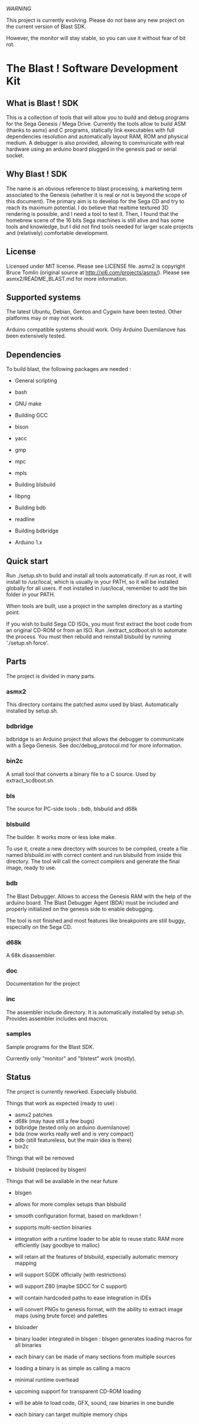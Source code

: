 *WARNING*

This project is currently evolving. Please do not base any new project on the current version of Blast SDK.

However, the monitor will stay stable, so you can use it without fear of bit rot.

The Blast ! Software Development Kit
====================================


What is Blast ! SDK
-------------------

This is a collection of tools that will allow you to build and debug programs for the Sega Genesis / Mega Drive.
Currently the tools allow to build ASM (thanks to asmx) and C programs, statically link executables with full dependencies resolution and automatically layout RAM, ROM and physical medium. A debugger is also provided, allowing to communicate with real hardware using an arduino board plugged in the genesis pad or serial socket.


Why Blast ! SDK
---------------

The name is an obvious reference to blast processing, a marketing term associated to the Genesis (whether it is real or not is beyond the scope of this document).
The primary aim is to develop for the Sega CD and try to reach its maximum potential. I do believe that realtime textured 3D rendering is possible, and I need a tool to test it.
Then, I found that the homebrew scene of the 16 bits Sega machines is still alive and has some tools and knowledge, but I did not find tools needed for larger scale projects and (relatively) comfortable development.


License
-------

Licensed under MIT license. Please see LICENSE file.
asmx2 is copyright Bruce Tomlin (original source at http://xi6.com/projects/asmx/). Please see asmx2/README_BLAST.md for more information.


Supported systems
-----------------

The latest Ubuntu, Debian, Gentoo and Cygwin have been tested. Other platforms may or may not work.

Arduino compatible systems should work. Only Arduino Duemilanove has been extensively tested.


Dependencies
------------

To build blast, the following packages are needed :

* General scripting
 * bash
 * GNU make
 
* Building GCC
 * bison
 * yacc
 * gmp
 * mpc
 * mpls
 
* Building blsbuild
 * libpng
 
* Building bdb
 * readline

* Building bdbridge
 * Arduino 1.x


Quick start
-----------

Run ./setup.sh to build and install all tools automatically. If run as root, it will install to /usr/local, which is usually in your PATH, so it will be installed globally for all users. If not installed in /usr/local, remember to add the bin folder in your PATH.

When tools are built, use a project in the samples directory as a starting point.

If you wish to build Sega CD ISOs, you must first extract the boot code from an original CD-ROM or from an ISO. Run ./extract_scdboot.sh to automate the process. You must then rebuild and reinstall blsbuild by running './setup.sh force'.


Parts
-----

The project is divided in many parts.

### asmx2 ###

This directory contains the patched asmx used by blast. Automatically installed by setup.sh.


### bdbridge ###

bdbridge is an Arduino project that allows the debugger to communicate with a Sega Genesis. See doc/debug_protocol.md for more information.


### bin2c ###

A small tool that converts a binary file to a C source. Used by extract_scdboot.sh.


### bls ###

The source for PC-side tools : bdb, blsbuild and d68k


### blsbuild ###

The builder. It works more or less loke make.

To use it, create a new directory with sources to be compiled, create a file named blsbuild.ini with correct content and run blsbuild from inside this directory. The tool will call the correct compilers and generate the final image, ready to use.


### bdb ###

The Blast Debugger. Allows to access the Genesis RAM with the help of the arduino board. The Blast Debugger Agent (BDA) must be included and properly initialized on the genesis side to enable debugging.

The tool is not finished and most features like breakpoints are still buggy, especially on the Sega CD.


### d68k ###

A 68k disassembler.


### doc ###

Documentation for the project


### inc ###

The assembler include directory. It is automatically installed by setup.sh. Provides assembler includes and macros.


### samples ###

Sample programs for the Blast SDK.

Currently only "monitor" and "blstest" work (mostly).


Status
------

The project is currently reworked. Especially blsbuild.

Things that work as expected (ready to use) :

 * asmx2 patches
 * d68k (may have still a few bugs)
 * bdbridge (tested only on arduino duemilanove)
 * bda (now works really well and is very compact)
 * bdb (still featureless, but the main idea is there)
 * bin2c

Things that will be removed

 * blsbuild (replaced by blsgen)

Things that will be available in the near future

 * blsgen
  * allows for more complex setups than blsbuild
  * smooth configuration format, based on markdown !
  * supports multi-section binaries
  * integration with a runtime loader to be able to reuse static RAM more efficiently (say goodbye to malloc)
  * will retain all the features of blsbuild, especially automatic memory mapping
  * will support SGDK officially (with restrictions)
  * will support Z80 (maybe SDCC for C support)
  * will contain hardcoded paths to ease integration in IDEs
  * will convert PNGs to genesis format, with the ability to extract image maps (using brute force) and palettes

 * blsloader
  * binary loader integrated in blsgen : blsgen generates loading macros for all binaries
  * each binary can be made of many sections from multiple sources
  * loading a binary is as simple as calling a macro
  * minimal runtime overhead
  * upcoming support for transparent CD-ROM loading
  * will be able to load code, GFX, sound, raw binaries in one bundle
  * each binary can target multiple memory chips
